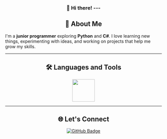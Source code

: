 <h3 align="center">👋 Hi there!
---

<h2 align="center">🌟 About Me</h2>

I'm a **junior programmer** exploring **Python** and **C#**.
I love learning new things, experimenting with ideas, and working on projects that help me grow my skills.

---

<h2 align="center">🛠️ Languages and Tools</h2>
<p align="center">
  <a href="https://skillicons.dev">
    <img src="https://skillicons.dev/icons?i=python,cs,pycharm,vs&theme=dark" height="72px"/>
  </a>
</p>

---

<h2 align="center">🌐 Let's Connect</h2>
<p align="center">
  <a href="https://github.com/Aralleus" target="_blank">
    <img src="https://img.shields.io/badge/GitHub-Aralleus-181717?style=for-the-badge&logo=github" alt="GitHub Badge"/>
  </a>
</p>
